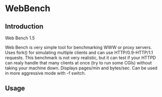 # WebBench

## Introduction

Web Bench 1.5

Web Bench is very simple tool for benchmarking WWW or proxy servers. Uses 
fork() for simulating multiple clients and can use HTTP/0.9-HTTP/1.1 requests. 
This benchmark is not very realistic, but it can test if your HTTPD can realy 
handle that many clients at once (try to run some CGIs) without taking your 
machine down. Displays pages/min and bytes/sec. Can be used in more aggressive 
mode with -f switch.

## Usage

